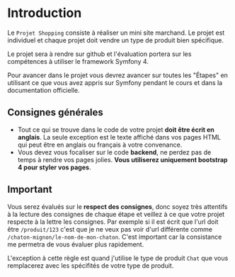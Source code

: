 # Introduction

Le `Projet Shopping` consiste à réaliser un mini site marchand. Le projet est individuel et chaque projet doit vendre un type de produit bien spécifique.

Le projet sera à rendre sur github et l'évaluation portera sur les compétences à utiliser le framework Symfony 4.

Pour avancer dans le projet vous devrez avancer sur toutes les "Étapes" en utilisant ce que vous avez appris sur Symfony pendant le cours et dans la documentation officielle.

## Consignes générales

* Tout ce qui se trouve dans le code de votre projet **doit être écrit en anglais**. La seule exception est le texte affiché dans vos pages HTML qui peut être en anglais ou français à votre convenance.
* Vous devez vous focaliser sur le code **backend**, ne perdez pas de temps à rendre vos pages jolies. **Vous utiliserez uniquement bootstrap 4 pour styler vos pages**.

## Important

Vous serez évalués sur le **respect des consignes**, donc soyez très attentifs à la lecture des consignes de chaque étape et veillez à ce que votre projet respecte à la lettre les consignes. Par exemple si il est écrit que l'url doit être `/produit/123` c'est que je ne veux pas voir d'url différente comme `/chaton-mignon/le-nom-de-mon-chaton`. C'est important car la consistance me permetra de vous évaluer plus rapidement.

L'exception à cette règle est quand j'utilise le type de produit `Chat` que vous remplacerez avec les spécifités de votre type de produit.
